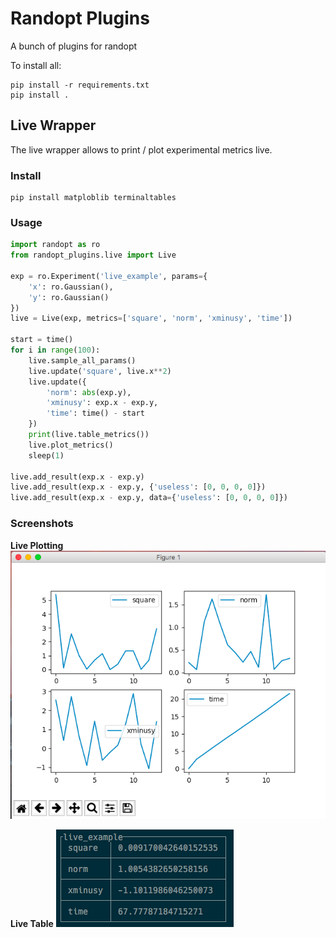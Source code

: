 # Randopt Plugins
A bunch of plugins for randopt

To install all:

~~~shell
pip install -r requirements.txt
pip install .
~~~

## Live Wrapper

The live wrapper allows to print / plot experimental metrics live.

### Install

~~~shell
pip install matploblib terminaltables
~~~

### Usage

~~~python
import randopt as ro
from randopt_plugins.live import Live

exp = ro.Experiment('live_example', params={
    'x': ro.Gaussian(),
    'y': ro.Gaussian()
})
live = Live(exp, metrics=['square', 'norm', 'xminusy', 'time'])

start = time()
for i in range(100):
    live.sample_all_params()
    live.update('square', live.x**2)
    live.update({
        'norm': abs(exp.y),
        'xminusy': exp.x - exp.y,
        'time': time() - start
    })
    print(live.table_metrics())
    live.plot_metrics()
    sleep(1)

live.add_result(exp.x - exp.y)
live.add_result(exp.x - exp.y, {'useless': [0, 0, 0, 0]})
live.add_result(exp.x - exp.y, data={'useless': [0, 0, 0, 0]})
~~~

### Screenshots

**Live Plotting**
![](./assets/images/live_plot.png)

**Live Table**
![](./assets/images/live_table.png)
